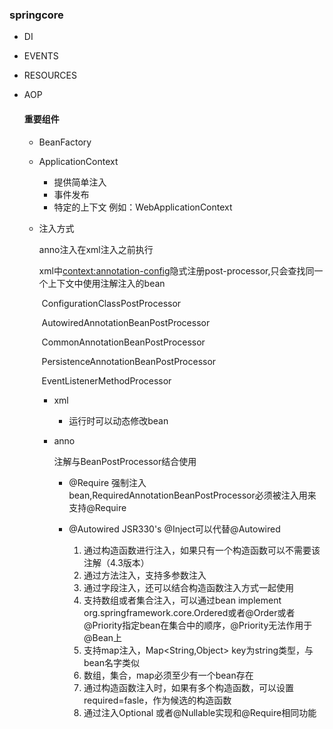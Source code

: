 ### springcore

* DI

* EVENTS

* RESOURCES

* AOP

  #### 重要组件

  * BeanFactory

  * ApplicationContext

    * 提供简单注入
    * 事件发布
    * 特定的上下文 例如：WebApplicationContext

  * 注入方式

    anno注入在xml注入之前执行

    xml中<context:annotation-config>隐式注册post-processor,只会查找同一个上下文中使用注解注入的bean

    ​		ConfigurationClassPostProcessor

    ​		AutowiredAnnotationBeanPostProcessor

    ​		CommonAnnotationBeanPostProcessor

    ​		PersistenceAnnotationBeanPostProcessor

    ​		EventListenerMethodProcessor

    * xml

      * 运行时可以动态修改bean

    * anno

      注解与BeanPostProcessor结合使用

      * @Require 强制注入bean,RequiredAnnotationBeanPostProcessor必须被注入用来支持@Require

      * @Autowired JSR330's @Inject可以代替@Autowired
        1. 通过构造函数进行注入，如果只有一个构造函数可以不需要该注解（4.3版本）
        2. 通过方法注入，支持多参数注入
        3. 通过字段注入，还可以结合构造函数注入方式一起使用
        4. 支持数组或者集合注入，可以通过bean implement org.springframework.core.Ordered或者@Order或者@Priority指定bean在集合中的顺序，@Priority无法作用于@Bean上
        5. 支持map注入，Map<String,Object> key为string类型，与bean名字类似
        6. 数组，集合，map必须至少有一个bean存在
        7. 通过构造函数注入时，如果有多个构造函数，可以设置required=fasle，作为候选的构造函数
        8. 通过注入Optional<Object> 或者@Nullable实现和@Require相同功能
